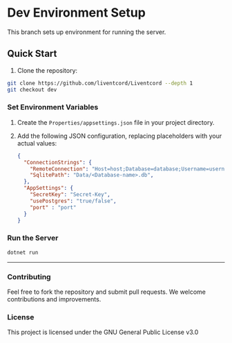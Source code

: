 # Dev Environment Setup

This branch sets up environment for running the server.

## Quick Start

1. Clone the repository:
```bash
git clone https://github.com/liventcord/Liventcord --depth 1
git checkout dev
```
### Set Environment Variables

1. Create the `Properties/appsettings.json` file in your project directory.
2. Add the following JSON configuration, replacing placeholders with your actual values:

    ```json
    {
      "ConnectionStrings": {
        "RemoteConnection": "Host=host;Database=database;Username=username;Password=password;Port=port;SSL Mode=sslmode",
        "SqlitePath": "Data/<Database-name>.db",
      },
      "AppSettings": {
        "SecretKey": "Secret-Key",
        "usePostgres": "true/false",
        "port" : "port"
      }
    }
    ```

### Run the Server
```bash
dotnet run
```
---

### Contributing

Feel free to fork the repository and submit pull requests. We welcome contributions and improvements.

### License

This project is licensed under the GNU General Public License v3.0
